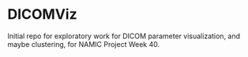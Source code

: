 # DICOMViz

Initial repo for exploratory work for DICOM parameter visualization, and maybe clustering, for NAMIC Project Week 40. 
